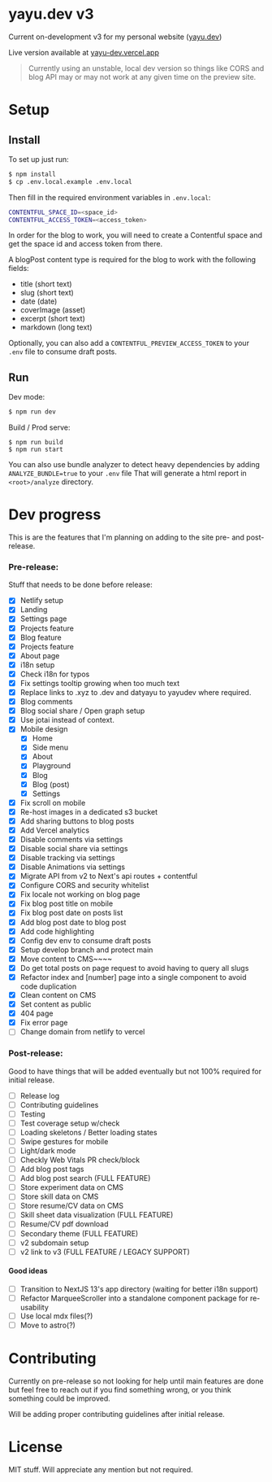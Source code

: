 # yayu.dev v3

Current on-development v3 for my personal website ([yayu.dev](https://yayu.dev))

Live version available at [yayu-dev.vercel.app](https://yayu-dev.vercel.app/)

> Currently using an unstable, local dev version so things like CORS and blog API may or may not work at any given time on the preview site.

# Setup

## Install

To set up just run:

```sh
$ npm install
$ cp .env.local.example .env.local
```

Then fill in the required environment variables in `.env.local`:

```sh
CONTENTFUL_SPACE_ID=<space_id>
CONTENTFUL_ACCESS_TOKEN=<access_token>
```

In order for the blog to work, you will need to create a Contentful space and get the space id and access token from there.

A blogPost content type is required for the blog to work with the following fields:

- title (short text)
- slug (short text)
- date (date)
- coverImage (asset)
- excerpt (short text)
- markdown (long text)

Optionally, you can also add a `CONTENTFUL_PREVIEW_ACCESS_TOKEN` to your `.env` file to consume draft posts.

## Run

Dev mode:

```sh
$ npm run dev
```

Build / Prod serve:

```
$ npm run build
$ npm run start
```

You can also use bundle analyzer to detect heavy dependencies by adding `ANALYZE_BUNDLE=true` to your `.env` file
That will generate a html report in `<root>/analyze` directory.

# Dev progress

This is are the features that I'm planning on adding to the site pre- and post-release.

### Pre-release:

Stuff that needs to be done before release:

- [x] Netlify setup
- [x] Landing
- [x] Settings page
- [x] Projects feature
- [x] Blog feature
- [x] Projects feature
- [x] About page
- [x] i18n setup
- [x] Check i18n for typos
- [x] Fix settings tooltip growing when too much text
- [x] Replace links to .xyz to .dev and datyayu to yayudev where required.
- [x] Blog comments
- [x] Blog social share / Open graph setup
- [x] Use jotai instead of context.
- [x] Mobile design
  - [x] Home
  - [x] Side menu
  - [x] About
  - [x] Playground
  - [x] Blog
  - [x] Blog (post)
  - [x] Settings
- [x] Fix scroll on mobile
- [x] Re-host images in a dedicated s3 bucket
- [x] Add sharing buttons to blog posts
- [x] Add Vercel analytics
- [x] Disable comments via settings
- [x] Disable social share via settings
- [x] Disable tracking via settings
- [x] Disable Animations via settings
- [x] Migrate API from v2 to Next's api routes + contentful
- [x] Configure CORS and security whitelist
- [x] Fix locale not working on blog page
- [x] Fix blog post title on mobile
- [x] Fix blog post date on posts list
- [x] Add blog post date to blog post
- [x] Add code highlighting
- [x] Config dev env to consume draft posts
- [x] Setup develop branch and protect main
- [x] Move content to CMS~~~~
- [X] Do get total posts on page request to avoid having to query all slugs
- [X] Refactor index and \[number] page into a single component to avoid code duplication
- [X] Clean content on CMS
- [X] Set content as public
- [X] 404 page
- [X] Fix error page
- [ ] Change domain from netlify to vercel

### Post-release:

Good to have things that will be added eventually but not 100% required for initial release.

- [ ] Release log
- [ ] Contributing guidelines
- [ ] Testing
- [ ] Test coverage setup w/check
- [ ] Loading skeletons / Better loading states
- [ ] Swipe gestures for mobile
- [ ] Light/dark mode
- [ ] Checkly Web Vitals PR check/block
- [ ] Add blog post tags
- [ ] Add blog post search (FULL FEATURE)
- [ ] Store experiment data on CMS
- [ ] Store skill data on CMS
- [ ] Store resume/CV data on CMS
- [ ] Skill sheet data visualization (FULL FEATURE)
- [ ] Resume/CV pdf download
- [ ] Secondary theme (FULL FEATURE)
- [ ] v2 subdomain setup
- [ ] v2 link to v3 (FULL FEATURE / LEGACY SUPPORT)

#### Good ideas

- [ ] Transition to NextJS 13's app directory (waiting for better i18n support)
- [ ] Refactor MarqueeScroller into a standalone component package for re-usability
- [ ] Use local mdx files(?)
- [ ] Move to astro(?)

# Contributing

Currently on pre-release so not looking for help until main features are done but feel free to reach out if you find something wrong, or you think something could be improved.

Will be adding proper contributing guidelines after initial release.

# License

MIT stuff. Will appreciate any mention but not required.
